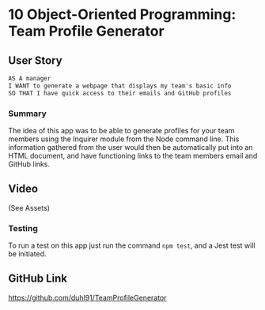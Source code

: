 # 10 Object-Oriented Programming: Team Profile Generator

## User Story

```md
AS A manager
I WANT to generate a webpage that displays my team's basic info
SO THAT I have quick access to their emails and GitHub profiles
```
### Summary 
The idea of this app was to be able to generate profiles for your team members using the Inquirer module from the Node command line. This information gathered from the user would then be automatically put into an HTML document, and have functioning links to the team members email and GitHub links. 

## Video

(See Assets)

### Testing 
To run a test on this app just run the command ``npm test``, and a Jest test will be initiated. 

## GitHub Link
https://github.com/duhl91/TeamProfileGenerator
